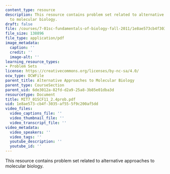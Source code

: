 ```yaml
---
content_type: resource
description: This resource contains problem set related to alternative approaches
  to molecular biology.
draft: false
file: /courses/7-01sc-fundamentals-of-biology-fall-2011/1e8ae573cb4f3035af555f9c200af5dd_MIT7_01SCF11_2.4prob.pdf
file_size: 138896
file_type: application/pdf
image_metadata:
  caption: ''
  credit: ''
  image-alt: ''
learning_resource_types:
- Problem Sets
license: https://creativecommons.org/licenses/by-nc-sa/4.0/
ocw_type: OCWFile
parent_title: Alternative Approaches to Molecular Biology
parent_type: CourseSection
parent_uid: 6de3012a-82fd-d2a9-25a8-3b85e01dba3d
resourcetype: Document
title: MIT7_01SCF11_2.4prob.pdf
uid: 1e8ae573-cb4f-3035-af55-5f9c200af5dd
video_files:
  video_captions_file: ''
  video_thumbnail_file: ''
  video_transcript_file: ''
video_metadata:
  video_speakers: ''
  video_tags: ''
  youtube_description: ''
  youtube_id: ''
---
```

This resource contains problem set related to alternative approaches to molecular biology.